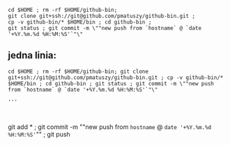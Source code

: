 ```
cd $HOME ; rm -rf $HOME/github-bin;
git clone git+ssh://git@github.com/pmatuszy/github-bin.git ;
cp -v github-bin/* $HOME/bin ; cd github-bin ; 
git status ; git commit -m \""new push from `hostname` @ `date '+%Y.%m.%d %H:%M:%S'`"\"
```

## jedna linia: 
```
cd $HOME ; rm -rf $HOME/github-bin; git clone git+ssh://git@github.com/pmatuszy/github-bin.git ; cp -v github-bin/* $HOME/bin ; cd github-bin ; git status ; git commit -m \""new push from `hostname` @ `date '+%Y.%m.%d %H:%M:%S'`"\"

'''



```
git add * ; git commit -m \""new push from `hostname` @ `date '+%Y.%m.%d %H:%M:%S'`"\" ; git push
```

